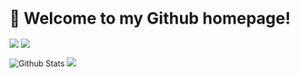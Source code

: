 # 🎉 Welcome to my Github homepage!

<p>
<a href="https://11d-beyonder.github.io/"><img src="https://img.shields.io/static/v1?label=Blog&message=github.io&color=red"/></a>
<a href="https://space.bilibili.com/16821850"><img src="https://img.shields.io/static/v1?label=Video&message=Bilibili&color=cyan"/></a>
</p>

![Github Stats](https://github-readme-stats.vercel.app/api?username=11D-Beyonder&show_icons=true&theme=dark&count_private=true)
![](https://activity-graph.herokuapp.com/graph?username=11D-Beyonder&theme=github)
